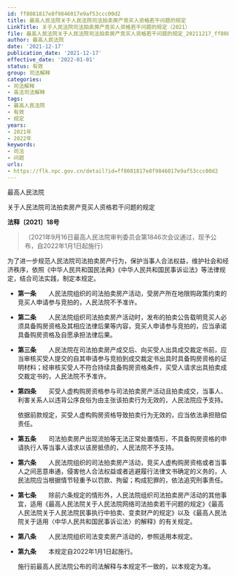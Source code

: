 ```yaml
---
id: ff8081817e8f9846017e9af53ccc00d2
title: 最高人民法院关于人民法院司法拍卖房产竞买人资格若干问题的规定
LinkTitle: 关于人民法院司法拍卖房产竞买人资格若干问题的规定（2021）
file: 最高人民法院关于人民法院司法拍卖房产竞买人资格若干问题的规定_20211217_ff8081817e8f9846017e9af53ccc00d2.docx
author: 最高人民法院
date: '2021-12-17'
publication_date: '2021-12-17'
effective_date: '2022-01-01'
status: 有效
group: 司法解释
categories:
- 司法解释
- 高法司法解释
tags:
- 最高人民法院
- 有效
- 规定
years:
- 2021年
- 2022年
keywords:
- 司法
- 问题
urls:
- https://flk.npc.gov.cn/detail?id=ff8081817e8f9846017e9af53ccc00d2
---
```


最高人民法院

关于人民法院司法拍卖房产竞买人资格若干问题的规定

**法释〔2021〕18号**

> （2021年9月16日最高人民法院审判委员会第1846次会议通过，现予公布，自2022年1月1日起施行）

为了进一步规范人民法院司法拍卖房产行为，保护当事人合法权益，维护社会和经济秩序，依照《中华人民共和国民法典》《中华人民共和国民事诉讼法》等法律规定，结合司法实践，制定本规定。

- **第一条**　　人民法院组织的司法拍卖房产活动，受房产所在地限购政策约束的竞买人申请参与竞拍的，人民法院不予准许。

- **第二条**　　人民法院组织司法拍卖房产活动时，发布的拍卖公告载明竞买人必须具备购房资格及其相应法律后果等内容，竞买人申请参与竞拍的，应当承诺具备购房资格及自愿承担法律后果。

- **第三条**　　人民法院在司法拍卖房产成交后、向买受人出具成交裁定书前，应当审核买受人提交的自其申请参与竞拍到成交裁定书出具时具备购房资格的证明材料；经审核买受人不符合持续具备购房资格条件，买受人请求出具拍卖成交裁定书的，人民法院不予准许。

- **第四条**　　买受人虚构购房资格参与司法拍卖房产活动且拍卖成交，当事人、利害关系人以违背公序良俗为由主张该拍卖行为无效的，人民法院应予支持。

  依据前款规定，买受人虚构购房资格导致拍卖行为无效的，应当依法承担赔偿责任。

- **第五条**　　司法拍卖房产出现流拍等无法正常处置情形，不具备购房资格的申请执行人等当事人请求以该房抵债的，人民法院不予支持。

- **第六条**　　人民法院组织的司法拍卖房产活动，竞买人虚构购房资格或者当事人之间恶意串通，侵害他人合法权益或者逃避履行法律文书确定的义务的，人民法院应当根据情节轻重予以罚款、拘留；构成犯罪的，依法追究刑事责任。

- **第七条**　　除前六条规定的情形外，人民法院组织司法拍卖房产活动的其他事宜，适用《最高人民法院关于人民法院网络司法拍卖若干问题的规定》《最高人民法院关于人民法院民事执行中拍卖、变卖财产的规定》以及《最高人民法院关于适用〈中华人民共和国民事诉讼法〉的解释》的有关规定。

- **第八条**　　人民法院组织司法变卖房产活动的，参照适用本规定。

- **第九条**　　本规定自2022年1月1日起施行。

  施行前最高人民法院公布的司法解释与本规定不一致的，以本规定为准。
